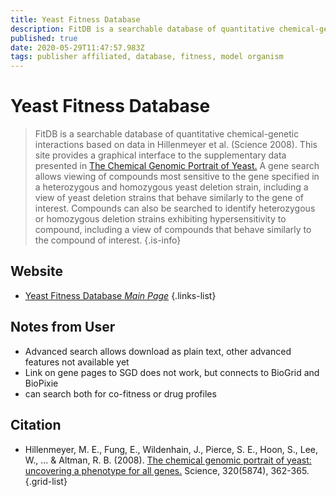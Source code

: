 ```yaml
---
title: Yeast Fitness Database
description: FitDB is a searchable database of quantitative chemical-genetic interactions based on data in Hillenmeyer et al. (Science 2008).
published: true
date: 2020-05-29T11:47:57.983Z
tags: publisher affiliated, database, fitness, model organism
---
```


# Yeast Fitness Database

> FitDB is a searchable database of quantitative chemical-genetic interactions based on data in Hillenmeyer et al. (Science 2008). This site provides a graphical interface to the supplementary data presented in [The Chemical Genomic Portrait of Yeast.](http://chemogenomics.stanford.edu/supplements/global/)
&NewLine;
A gene search allows viewing of compounds most sensitive to the gene specified in a heterozygous and homozygous yeast deletion strain, including a view of yeast deletion strains that behave similarly to the gene of interest. Compounds can also be searched to identify heterozygous or homozygous deletion strains exhibiting hypersensitivity to compound, including a view of compounds that behave similarly to the compound of interest.
{.is-info}

## Website

- [Yeast Fitness Database *Main Page*](http://chemogenomics.pharmacy.ubc.ca/fitdb/fitdb2.cgi)
{.links-list}

## Notes from User
- Advanced search allows download as plain text, other advanced features not available yet
- Link on gene pages to SGD does not work, but connects to BioGrid and BioPixie 
- can search both for co-fitness or drug profiles
## Citation

- Hillenmeyer, M. E., Fung, E., Wildenhain, J., Pierce, S. E., Hoon, S., Lee, W., ... & Altman, R. B. (2008). [The chemical genomic portrait of yeast: uncovering a phenotype for all genes.](https://science.sciencemag.org/content/320/5874/362) Science, 320(5874), 362-365.
{.grid-list}